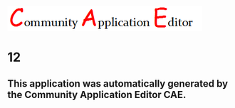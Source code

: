 ![CAE](https://github.com/CAETESTRWTH/CAE-Deployment-Temp/blob/master/img/logo.png)  

12
===================


This application was automatically generated by the Community Application Editor CAE.  
---------------
